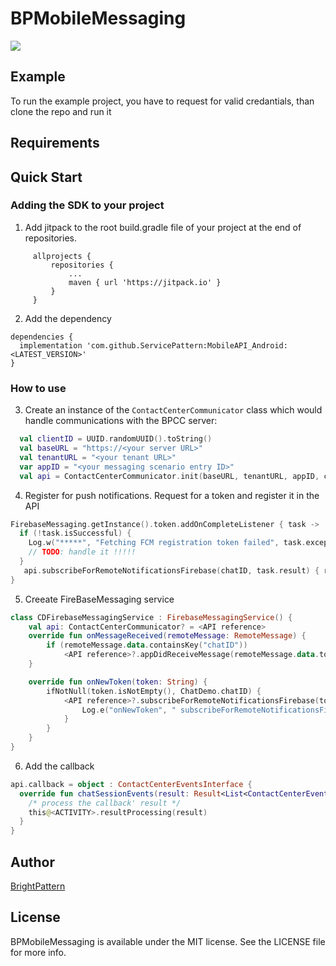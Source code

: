 # BPMobileMessaging

[![](https://jitpack.io/v/ServicePattern/MobileAPI_Android.svg)](https://jitpack.io/#ServicePattern/MobileAPI_Android)

## Example

To run the example project, you have to request for valid credantials, than clone the repo and run it

## Requirements

## Quick Start
### Adding the SDK to your project

1. Add jitpack to the root build.gradle file of your project at the end of repositories.
```
     allprojects {
         repositories {
             ...
             maven { url 'https://jitpack.io' }
         }
     }

```

2. Add the dependency
```
dependencies {
  implementation 'com.github.ServicePattern:MobileAPI_Android:<LATEST_VERSION>'
}
```

### How to use

3. Сreate an instance of the `ContactCenterCommunicator` class which would handle communications with the BPCC server:
```kotlin
  val clientID = UUID.randomUUID().toString()
  val baseURL = "https://<your server URL>"
  val tenantURL = "<your tenant URL>"
  var appID = "<your messaging scenario entry ID>"
  val api = ContactCenterCommunicator.init(baseURL, tenantURL, appID, clientID, applicationContext)
```

4. Register for push notifications. Request for a token and register it in the API
```kotlin
FirebaseMessaging.getInstance().token.addOnCompleteListener { task ->
  if (!task.isSuccessful) {
    Log.w("*****", "Fetching FCM registration token failed", task.exception)
    // TODO: handle it !!!!!
  }
   api.subscribeForRemoteNotificationsFirebase(chatID, task.result) { r -> resultProcessing(r) /* define a result processing function */}
}
```

5. Creeate FireBaseMessaging service
```kotlin
class CDFirebaseMessagingService : FirebaseMessagingService() {
    val api: ContactCenterCommunicator? = <API reference>
    override fun onMessageReceived(remoteMessage: RemoteMessage) {
        if (remoteMessage.data.containsKey("chatID"))
            <API reference>?.appDidReceiveMessage(remoteMessage.data.toMap())
    }

    override fun onNewToken(token: String) {
        ifNotNull(token.isNotEmpty(), ChatDemo.chatID) {
            <API reference>?.subscribeForRemoteNotificationsFirebase(token, ChatDemo.chatID) {
                Log.e("onNewToken", " subscribeForRemoteNotificationsFirebase > $it")
            }
        }
    }
}
```

6. Add the callback
```kotlin
api.callback = object : ContactCenterEventsInterface {
  override fun chatSessionEvents(result: Result<List<ContactCenterEvent>, Error>) {
    /* process the callback' result */
    this@<ACTIVITY>.resultProcessing(result)
  }
}
```

## Author

[BrightPattern](https://brightpattern.com)

## License

BPMobileMessaging is available under the MIT license. See the LICENSE file for more info.

